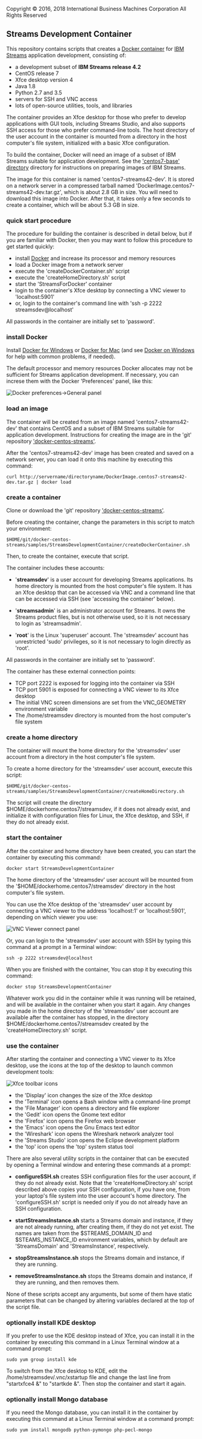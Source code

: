 Copyright &copy; 2016, 2018  International Business Machines Corporation
All Rights Reserved


## Streams Development Container

This repository contains scripts that creates a [Docker container](https://www.docker.com/) for [IBM Streams](http://ibmstreams.github.io/) application development, consisting of:

* a development subset of **IBM Streams release 4.2**
* CentOS release 7
* Xfce desktop version 4
* Java 1.8
* Python 2.7 and 3.5
* servers for SSH and VNC access
* lots of open-source utilities, tools, and libraries

The container provides an Xfce desktop for those who prefer to develop applications with GUI tools, including Streams Studio, and also supports SSH access for those who prefer command-line tools. The host directory of the user account in the container is mounted from a directory in the host computer's file system, initialized with a basic Xfce configuration.

To build the container, Docker will need an image of a subset of IBM Streams suitable for application development. See the ['centos7-base' directory](../../centos7-base) directory for instructions on preparing images of IBM Streams.

The image for this container is named 'centos7-streams42-dev'. It is stored on a network server in a compressed tarball named 'DockerImage.centos7-streams42-dev.tar.gz', which is about 2.8 GB in size. You will need to download this image into Docker. After that, it takes only a few seconds to create a container, which will be about 5.3 GB in size.


### quick start procedure

The procedure for building the container is described in detail below, but if you are familiar with Docker, then you may want to follow this procedure to get started quickly:

* install [Docker](https://www.docker.com) and increase its processor and memory resources
* load a Docker image from a network server
* execute the 'createDockerContainer.sh' script
* execute the 'createHomeDirectory.sh' script 
* start the 'StreamsForDocker' container
* login to the container's Xfce desktop by connecting a VNC viewer to 'localhost:5901'
* or, login to the container's command line with 'ssh -p 2222 streamsdev@localhost'

All passwords in the container are initially set to 'password'.


### install Docker

Install [Docker for Windows](https://docs.docker.com/windows/) or [Docker for Mac](https://docs.docker.com/mac/) (and see [Docker on Windows](https://developer.ibm.com/bluemix/2015/04/16/installing-docker-windows-fixes-common-problems/) for help with common problems, if needed).

The default processor and memory resources Docker allocates may not be sufficient for Streams application development. If necessary, you can increse them with the Docker 'Preferences' panel, like this:

![Docker preferences->General panel](../../README.images/Docker-preferences-general-panel.png)


### load an image

The container will be created from an image named 'centos7-streams42-dev' that contains CentOS and a subset of IBM Streams suitable for application development. Instructions for creating the image are in the 'git' repository ['docker-centos-streams'](https://github.com/ejpring/docker-centos-streams).

After the 'centos7-streams42-dev' image has been created and saved on a network server, you can load it onto this machine by executing this command:

    curl http://servername/directoryname/DockerImage.centos7-streams42-dev.tar.gz | docker load


### create a container

Clone or download the 'git' repository ['docker-centos-streams'](https://github.com/ejpring/docker-centos-streams).

Before creating the container, change the parameters in this script to match your environment:

    $HOME/git/docker-centos-streams/samples/StreamsDevelopmentContainer/createDockerContainer.sh

Then, to create the container, execute that script.

The container includes these accounts:

* '**streamsdev**' is a user account for developing Streams applications. Its home directory is mounted from the host computer's file system. It has an Xfce desktop that can be accessed via VNC and a command line that can be accessed via SSH (see 'accessing the container' below).

* '**streamsadmin**' is an administrator account for Streams. It owns the Streams product files, but is not otherwise used, so it is not necessary to login as 'streamsadmin'.

* '**root**' is the Linux 'superuser' account. The 'streamsdev' account has unrestricted 'sudo' privileges, so it is not necessary to login directly as 'root'.

All passwords in the container are initially set to 'password'.

The container has these external connection points:

* TCP port 2222 is exposed for logging into the container via SSH
* TCP port 5901 is exposed for connecting a VNC viewer to its Xfce desktop
* The initial VNC screen dimensions are set from the VNC_GEOMETRY environment variable
* The /home/streamsdev directory is mounted from the host computer's file system


### create a home directory 

The container will mount the home directory for the 'streamsdev' user account from a directory in the host computer's file system. 

To create a home directory for the 'streamsdev' user account, execute this script:

    $HOME/git/docker-centos-streams/samples/StreamsDevelopmentContainer/createHomeDirectory.sh

The script will create the directory $HOME/dockerhome.centos7/streamsdev, if it does not already exist, and initialize it with configuration files for Linux, the Xfce desktop, and SSH, if they do not already exist.


### start the container

After the container and home directory have been created, you can start the container by executing this command:

    docker start StreamsDevelopmentContainer

The home directory of the 'streamsdev' user account will be mounted from the '$HOME/dockerhome.centos7/streamsdev' directory in the host computer's file system. 

You can use the Xfce desktop of the 'streamsdev' user account by connecting a VNC viewer to the address 'localhost:1' or 'localhost:5901', depending on which viewer you use:

![VNC Viewer connect panel](../../README.images/VNC-Viewer-connect-panel.png)

Or, you can login to the 'streamsdev' user account with SSH by typing this command at a prompt in a Terminal window:

    ssh -p 2222 streamsdev@localhost

When you are finished with the container, You can stop it by executing this command:

    docker stop StreamsDevelopmentContainer

Whatever work you did in the container while it was running will be retained, and will be available in the container when you start it again. Any changes you made in the home directory of the 'streamsdev' user account are available after the container has stopped, in the directory $HOME/dockerhome.centos7/streamsdev created by the 'createHomeDirectory.sh' script.


### use the container

After starting the container and connecting a VNC viewer to its Xfce desktop, use the icons at the top of the desktop to launch common development tools:

![Xfce toolbar icons](../../README.images/Xfce-toolbar-icons.png)

* the 'Display' icon changes the size of the Xfce desktop
* the 'Terminal' icon opens a Bash window with a command-line prompt
* the 'File Manager' icon opens a directory and file explorer
* the 'Gedit' icon opens the Gnome text editor
* the 'Firefox' icon opens the Firefox web browser
* the 'Emacs' icon opens the Gnu Emacs text editor
* the 'Wireshark' icon opens the Wireshark network analyzer tool
* the 'Streams Studio' icon opens the Eclipse development platform
* the 'top' icon opens the 'top' system status tool

There are also several utility scripts in the container that can be executed by opening a Terminal window and entering these commands at a prompt:

* **configureSSH.sh** creates SSH configuration files for the user account, if they do not already exist. Note that the 'createHomeDirectory.sh' script described above copies your SSH configuration, if you have one, from your laptop's file system into the user account's home directory. The 'configureSSH.sh' script is needed only if you do not already have an SSH configuration.

* **startStreamsInstance.sh** starts a Streams domain and instance, if they are not already running, after creating them, if they do not yet exist. The names are taken from the $STREAMS_DOMAIN_ID and $STEAMS_INSTANCE_ID environment variables, which by default are 'StreamsDomain' and 'StreamsInstance', respectively.

* **stopStreamsInstance.sh** stops the Streams domain and instance, if they are running.

* **removeStreamsInstance.sh** stops the Streams domain and instance, if they are running, and then removes them.

None of these scripts accept any arguments, but some of them have static parameters that can be changed by altering variables declared at the top of the script file.


### optionally install KDE desktop

If you prefer to use the KDE desktop instead of Xfce, you can install it in the container by executing this command in a Linux Terminal window at a command prompt:

    sudo yum group install kde

To switch from the Xfce desktop to KDE, edit the /home/streamsdev/.vnc/xstartup file and change the last line from "startxfce4 &" to "startkde &". Then stop the container and start it again.


### optionally install Mongo database

If you need the Mongo database, you can install it in the container by executing this command at a Linux Terminal window at a command prompt:

    sudo yum install mongodb python-pymongo php-pecl-mongo

